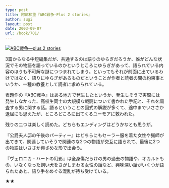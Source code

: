 ```yaml
---
type: post
title: 阿部和重『ABC戦争―Plus 2 stories』
author: sugi
layout: post
date: 2003-09-07
url: /book/701/
---
```

<a href="http://www.amazon.co.jp/exec/obidos/ASIN/4101377227/chezsugi-22/ref=nosim/" onclick="_gaq.push(['_trackEvent', 'outbound-article', 'http://www.amazon.co.jp/exec/obidos/ASIN/4101377227/chezsugi-22/ref=nosim/', '']);" name="amazletlink" target="_blank"><img src="http://i0.wp.com/ecx.images-amazon.com/images/I/51E8EDKT8ML.SL160.jpg?w=660" alt="ABC戦争―plus 2 stories" class="alignleft" data-recalc-dims="1" /></a>

3篇からなる中短編集だが、共通するのは語りのゆらぎだろうか、誰がどんな状況でその物語を語っているのかというところにゆらぎがあって、語られている内容のほうも不可解な謎につつまれてしまう。といってもそれが前面に出ているわけではなく、語りにゆらぎがあるものだということが作者と読者の間の約束事というか、一種の教養として読者に求められている。

表題作の『ABC戦争』はある地方で発生したというか、発生しそうで実際には発生しなかった、高校生同士の大規模な戦闘について書かれた手記と、それを調査する男に関する話。語るということの図式の解説が多くて、途中までいささか退屈にも思えたが、ところどころに出てくるユーモアに救われた。

残りの二つは楽しく読めた。どちらもエンディングはどうかなとも思うが。

『公爵夫人邸の午後のパーティー』はどちらにもセーラー服を着た女性や猟師が出てきて、関連していそうで関連のな2つの物語が交互に語られて、最後に2つの物語はいささか興ざめな形で出会う。

『ヴェロニカ・ハートの幻影』は全身傷だらけの男の過去の物語や、オカルトもの、いなくなった飼い犬をさがしまわる女性の話など、興味深い話がいくつか語られたあと、語り手をめぐる混乱が待ち受けている。

★★

